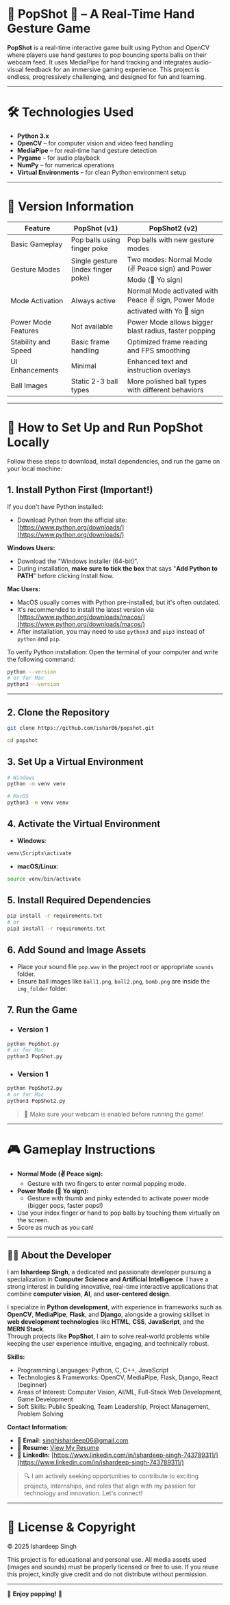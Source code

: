 # 🧤 PopShot 🎯 – A Real-Time Hand Gesture Game

**PopShot** is a real-time interactive game built using Python and OpenCV where players use hand gestures to pop bouncing sports balls on their webcam feed. It uses MediaPipe for hand tracking and integrates audio-visual feedback for an immersive gaming experience. This project is endless, progressively challenging, and designed for fun and learning.


---

# 🛠️ Technologies Used

- **Python 3.x**
- **OpenCV** – for computer vision and video feed handling
- **MediaPipe** – for real-time hand gesture detection
- **Pygame** – for audio playback
- **NumPy** – for numerical operations
- **Virtual Environments** – for clean Python environment setup


---

# 📜 Version Information

| Feature                     | PopShot (v1)                                      | PopShot2 (v2)                                             |
|------------------------------|---------------------------------------------------|-----------------------------------------------------------|
| Basic Gameplay              | Pop balls using finger poke                       | Pop balls with new gesture modes                         |
| Gesture Modes               | Single gesture (index finger poke)                | Two modes: Normal Mode (✌️ Peace sign) and Power Mode (🤟 Yo sign) |
| Mode Activation             | Always active                                    | Normal Mode activated with Peace ✌️ sign, Power Mode activated with Yo 🤟 sign |
| Power Mode Features         | Not available                                    | Power Mode allows bigger blast radius, faster popping    |
| Stability and Speed         | Basic frame handling                             | Optimized frame reading and FPS smoothing                |
| UI Enhancements             | Minimal                                           | Enhanced text and instruction overlays                  |
| Ball Images                 | Static 2-3 ball types                             | More polished ball types with different behaviors        |

---

# 🚀 How to Set Up and Run PopShot Locally

Follow these steps to download, install dependencies, and run the game on your local machine:

## 1. Install Python First (Important!)

If you don't have Python installed:
- Download Python from the official site: [https://www.python.org/downloads/](https://www.python.org/downloads/)

**Windows Users:**
- Download the "Windows installer (64-bit)".
- During installation, **make sure to tick the box** that says "**Add Python to PATH**" before clicking Install Now.

**Mac Users:**
- MacOS usually comes with Python pre-installed, but it's often outdated.
- It's recommended to install the latest version via [https://www.python.org/downloads/macos/](https://www.python.org/downloads/macos/)
- After installation, you may need to use `python3` and `pip3` instead of `python` and `pip`.

To verify Python installation:
Open the terminal of your computer and write the following command:
```bash
python --version
# or for Mac
python3 --version
```

---

## 2. Clone the Repository

```bash
git clone https://github.com/ishar06/popshot.git
```
```bash
cd popshot
```

## 3. Set Up a Virtual Environment

```bash
# Windows
python -m venv venv
```
```bash
# MacOS
python3 -m venv venv
```

## 4. Activate the Virtual Environment

- **Windows**:
```bash
venv\Scripts\activate
```

- **macOS/Linux**:
```bash
source venv/bin/activate
```

## 5. Install Required Dependencies

```bash
pip install -r requirements.txt
# or
pip3 install -r requirements.txt
```

## 6. Add Sound and Image Assets

- Place your sound file `pop.wav` in the project root or appropriate `sounds` folder.
- Ensure ball images like `ball1.png`, `ball2.png`, `bomb.png` are inside the `img_folder` folder.

## 7. Run the Game

- ### Version 1
```bash
python PopShot.py
# or for Mac
python3 PopShot.py
```
- ### Version 1
```bash
python PopShot2.py
# or for Mac
python3 PopShot2.py
```

> 🎥 Make sure your webcam is enabled before running the game!

---

# 🎮 Gameplay Instructions

- **Normal Mode (✌️ Peace sign):**
  - Gesture with two fingers to enter normal popping mode.
- **Power Mode (🤙 Yo sign):**
  - Gesture with thumb and pinky extended to activate power mode (bigger pops, faster pops!)
- Use your index finger or hand to pop balls by touching them virtually on the screen.
- Score as much as you can!

---

## 👨‍💻 About the Developer

I am **Ishardeep Singh**, a dedicated and passionate developer pursuing a specialization in **Computer Science and Artificial Intelligence**. I have a strong interest in building innovative, real-time interactive applications that combine **computer vision**, **AI**, and **user-centered design**.

I specialize in **Python development**, with experience in frameworks such as **OpenCV**, **MediaPipe**, **Flask**, and **Django**, alongside a growing skillset in **web development technologies** like **HTML**, **CSS**, **JavaScript**, and the **MERN Stack**.  
Through projects like **PopShot**, I aim to solve real-world problems while keeping the user experience intuitive, engaging, and technically robust.

**Skills:**  
- Programming Languages: Python, C, C++, JavaScript  
- Technologies & Frameworks: OpenCV, MediaPipe, Flask, Django, React (beginner)  
- Areas of Interest: Computer Vision, AI/ML, Full-Stack Web Development, Game Development  
- Soft Skills: Public Speaking, Team Leadership, Project Management, Problem Solving

**Contact Information:**  
- 📧 **Email:** [singhishardeep06@gmail.com](mailto:singhishardeep06@gmail.com)  
- 📄 **Resume:** [View My Resume](https://drive.google.com/file/d/1po4uWr4dNxJgwc0See9ZqO10V4kicWgy/view?usp=sharing)  
- 🔗 **LinkedIn:** [https://www.linkedin.com/in/ishardeep-singh-743789311/](https://www.linkedin.com/in/ishardeep-singh-743789311/)

> 🔍 I am actively seeking opportunities to contribute to exciting projects, internships, and roles that align with my passion for technology and innovation. Let's connect!

---

# 📄 License & Copyright

© 2025 Ishardeep Singh

This project is for educational and personal use. All media assets used (images and sounds) must be properly licensed or free to use. If you reuse this project, kindly give credit and do not distribute without permission.

---

🎯 **Enjoy popping!** 🎉

